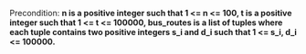 Precondition: **n is a positive integer such that 1 <= n <= 100, t is a positive integer such that 1 <= t <= 100000, bus_routes is a list of tuples where each tuple contains two positive integers s_i and d_i such that 1 <= s_i, d_i <= 100000.**